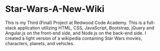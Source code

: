 # Star-Wars-A-New-Wiki

This is my Third (Final) Project at Redwood Code Academy. This is a full-stack application utilizing HTML, CSS, JavaScript, Bootstrap, jQuery and Angular.js on the front-end side, and Node.js on the back-end side. I created a light version of a wikipedia containing Star Wars movies, characters, planets, and vehicles.
